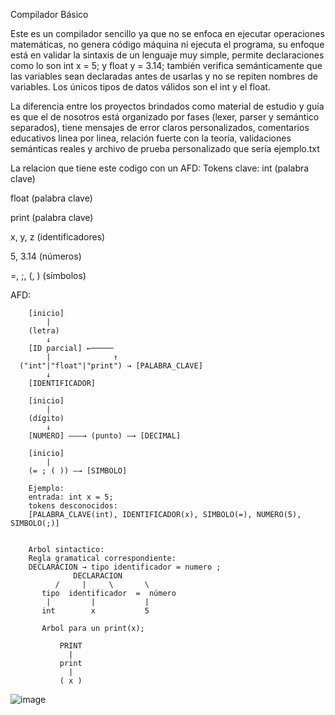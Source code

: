 Compilador Básico

Este es un compilador sencillo ya que no se enfoca en ejecutar operaciones matemáticas, no genera código máquina ni ejecuta el programa, su enfoque está en validar la sintaxis de un lenguaje muy simple,
permite declaraciones como lo son int x = 5; y float y = 3.14; también verifica semánticamente que las variables sean declaradas antes de usarlas y no se repiten nombres de variables. Los únicos tipos
de datos válidos son el int y el float.

La diferencia entre los proyectos brindados como material de estudio y guía es que el de nosotros está organizado por fases (lexer, parser y semántico separados), tiene mensajes de error claros personalizados,
comentarios educativos linea por linea, relación fuerte con la teoría, validaciones semánticas reales y archivo de prueba personalizado que sería ejemplo.txt

La relacion que tiene este codigo con un AFD: 
Tokens clave:
int (palabra clave)

float (palabra clave)

print (palabra clave)

x, y, z (identificadores)

5, 3.14 (números)

=, ;, (, ) (símbolos)


AFD: 


        [inicio]
            |
        (letra)
            ↓
        [ID parcial] ←─────
            |              ↑
      ("int"|"float"|"print") → [PALABRA_CLAVE]
            ↓
        [IDENTIFICADOR]

        [inicio]
            |
        (dígito)
            ↓
        [NUMERO] ———→ (punto) —→ [DECIMAL]

        [inicio]
            |
        (= ; ( )) —→ [SIMBOLO]

        Ejemplo: 
        entrada: int x = 5;
        tokens desconocidos:
        [PALABRA_CLAVE(int), IDENTIFICADOR(x), SIMBOLO(=), NUMERO(5), SIMBOLO(;)]
        

        Arbol sintactico: 
        Regla gramatical correspondiente: 
        DECLARACION → tipo identificador = numero ;
                  DECLARACION
              /     |     \       \
           tipo  identificador  =  número
            |         |           |
           int        x           5

           Arbol para un print(x);

               PRINT
                 |
               print
                 |
               ( x )
  ![image](https://github.com/user-attachments/assets/fccf55e3-b2be-4163-b6da-37aeb793f2fc)



        
